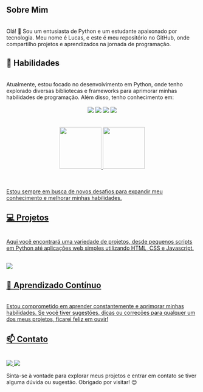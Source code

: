 ## Sobre Mim

<br>
Olá! 👋 Sou um entusiasta de Python e um estudante apaixonado por tecnologia. Meu nome é Lucas, e este é meu repositório no GitHub, onde compartilho projetos e aprendizados na jornada de programação.

## 🚀 Habilidades

<br>
Atualmente, estou focado no desenvolvimento em Python, onde tenho explorado diversas bibliotecas e frameworks para aprimorar minhas habilidades de programação. Além disso, tenho conhecimento em:

<br>
<br>

<div align="center">
    <img src="https://img.shields.io/badge/Python-14354C?style=for-the-badge&logo=python&logoColor=white"></img>
    <img src="https://img.shields.io/badge/HTML5-E34F26?style=for-the-badge&logo=html5&logoColor=white"></img>
    <img src="https://img.shields.io/badge/JavaScript-323330?style=for-the-badge&logo=javascript&logoColor=F7DF1E"></img>
    <img src="https://img.shields.io/badge/CSS3-1572B6?style=for-the-badge&logo=css3&logoColor=white"></img>
</div>

<br>
<br>

<div align="center">
<a href="https://github.com/oLucasOlv">
<img loading="lazy" height="110em" src="https://github-readme-stats.vercel.app/api/top-langs/?username=oLucasOlv&layout=compact&langs_count=7&theme=dracula"/>
<img loading="lazy" height="110em" src="https://github-readme-stats.vercel.app/api?username=oLucasOlv&show_icons=true&theme=dracula&include_all_commits=true&count_private=true"/>
</div>

<br>
<br>

Estou sempre em busca de novos desafios para expandir meu conhecimento e melhorar minhas habilidades.

## 💻 Projetos

<br>
Aqui você encontrará uma variedade de projetos, desde pequenos scripts em Python até aplicações web simples utilizando HTML, CSS e Javascript.

<br>
<br>
<p> <img loading="lazy" src="http://img.shields.io/static/v1?label=STATUS&message=EM%20DESENVOLVIMENTO&color=GREEN&style=for-the-badge"/> </p>

## 🌱 Aprendizado Contínuo

<br>
Estou comprometido em aprender constantemente e aprimorar minhas habilidades. Se você tiver sugestões, dicas ou correções para qualquer um dos meus projetos, ficarei feliz em ouvir!

## 📫 Contato

<br>
<a href="lucasolv.contact@gmail.com"> <img src="https://img.shields.io/badge/Gmail-D14836?style=for-the-badge&logo=gmail&logoColor=white"></img> </a>
<a href="https://www.linkedin.com/in/lucas-silva-8639662a6/"> <img src="https://img.shields.io/badge/LinkedIn-0077B5?style=for-the-badge&logo=linkedin&logoColor=white"></img> </a>


Sinta-se à vontade para explorar meus projetos e entrar em contato se tiver alguma dúvida ou sugestão. Obrigado por visitar! 😊
